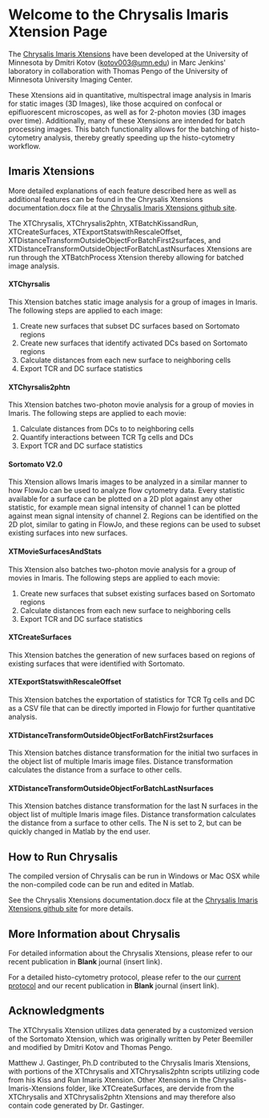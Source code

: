 # Welcome to the Chrysalis Imaris Xtension Page


The [Chrysalis Imaris Xtensions](https://github.com/ChrysalisImaging/Chrysalis-Imaris-Xtensions) have been developed at the University of Minnesota by Dmitri Kotov (kotov003@umn.edu) in Marc Jenkins' laboratory in collaboration with Thomas Pengo of the University of Minnesota University Imaging Center. 

These Xtensions aid in quantitative, multispectral image analysis in Imaris for static images (3D Images), like those acquired on confocal or epifluorescent microscopes, as well as for 2-photon movies (3D images over time). Additionally, many of these Xtensions are intended for batch processing images. This batch functionality allows for the batching of histo-cytometry analysis, thereby greatly speeding up the histo-cytometry workflow.


## Imaris Xtensions

More detailed explanations of each feature described here as well as additional features can be found in the Chrysalis Xtensions documentation.docx file at the [Chrysalis Imaris Xtensions github site](https://github.com/ChrysalisImaging/Chrysalis-Imaris-Xtensions).

The XTChrysalis, XTChrysalis2phtn, XTBatchKissandRun, XTCreateSurfaces, XTExportStatswithRescaleOffset, XTDistanceTransformOutsideObjectForBatchFirst2surfaces, and XTDistanceTransformOutsideObjectForBatchLastNsurfaces Xtensions are run through the XTBatchProcess Xtension thereby allowing for batched image analysis.

#### XTChyrsalis

This Xtension batches static image analysis for a group of images in Imaris. The following steps are applied to each image:

1. Create new surfaces that subset DC surfaces based on Sortomato regions
2. Create new surfaces that identify activated DCs based on Sortomato regions
3. Calculate distances from each new surface to neighboring cells
4. Export TCR and DC surface statistics


#### XTChyrsalis2phtn

This Xtension batches two-photon movie analysis for a group of movies in Imaris. The following steps are applied to each movie:

1. Calculate distances from DCs to to neighboring cells
2. Quantify interactions between TCR Tg cells and DCs
3. Export TCR and DC surface statistics


#### Sortomato V2.0

This Xtension allows Imaris images to be analyzed in a similar manner to how FlowJo can be used to analyze flow cytometry data. Every statistic available for a surface can be plotted on a 2D plot against any other statistic, for example mean signal intensity of channel 1 can be plotted against mean signal intensity of channel 2. Regions can be identified on the 2D plot, similar to gating in FlowJo, and these regions can be used to subset existing surfaces into new surfaces.


#### XTMovieSurfacesAndStats

This Xtension also batches two-photon movie analysis for a group of movies in Imaris. The following steps are applied to each movie:
1. Create new surfaces that subset existing surfaces based on Sortomato regions
2. Calculate distances from each new surface to neighboring cells
3. Export TCR and DC surface statistics

#### XTCreateSurfaces

This Xtension batches the generation of new surfaces based on regions of existing surfaces that were identified with Sortomato.


#### XTExportStatswithRescaleOffset

This Xtension batches the exportation of statistics for TCR Tg cells and DC as a CSV file that can be directly imported in Flowjo for further quantitative analysis.


#### XTDistanceTransformOutsideObjectForBatchFirst2surfaces

This Xtension batches distance transformation for the initial two surfaces in the object list of multiple Imaris image files. Distance transformation calculates the distance from a surface to other cells.


#### XTDistanceTransformOutsideObjectForBatchLastNsurfaces

This Xtension batches distance transformation for the last N surfaces in the object list of multiple Imaris image files. Distance transformation calculates the distance from a surface to other cells. The N is set to 2, but can be quickly changed in Matlab by the end user.


## How to Run Chrysalis
 
 
The compiled version of Chrysalis can be run in Windows or Mac OSX while the non-compiled code can be run and edited in Matlab. 

See the Chrysalis Xtensions documentation.docx file at the [Chrysalis Imaris Xtensions github site](https://github.com/ChrysalisImaging/Chrysalis-Imaris-Xtensions) for more details.


## More Information about Chrysalis


For detailed information about the Chrysalis Xtensions, please refer to our recent publication in **Blank** journal (insert link).

For a detailed histo-cytometry protocol, please refer to the our [current protocol](http://www.jenkinslab.umn.edu/Jenkins_Lab_2/protocols.html) and our recent publication in **Blank** journal (insert link).

## Acknowledgments

The XTChrysalis Xtension utilizes data generated by a customized version of the Sortomato Xtension, which was originally written by Peter Beemiller and modified by Dmitri Kotov and Thomas Pengo.

Matthew J. Gastinger, Ph.D contributed to the Chrysalis Imaris Xtensions, with portions of the XTChrysalis and XTChrysalis2phtn scripts utilizing code from his Kiss and Run Imaris Xtension. Other Xtensions in the Chrysalis-Imaris-Xtensions folder, like XTCreateSurfaces, are dervide from the XTChrysalis and XTChrysalis2phtn Xtensions and may therefore also contain code generated by Dr. Gastinger.


